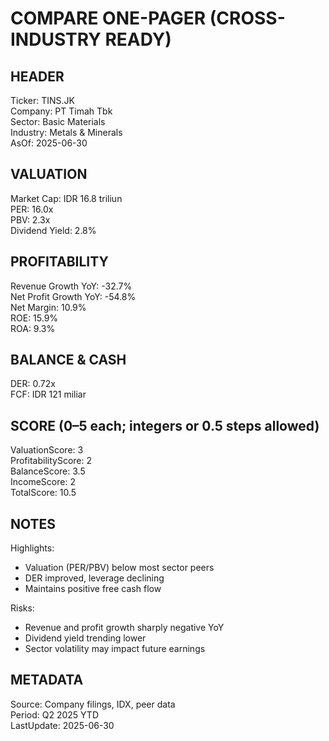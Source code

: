 # COMPARE ONE-PAGER (CROSS-INDUSTRY READY)

## HEADER
Ticker: TINS.JK  
Company: PT Timah Tbk  
Sector: Basic Materials  
Industry: Metals & Minerals  
AsOf: 2025-06-30

## VALUATION
Market Cap: IDR 16.8 triliun  
PER: 16.0x  
PBV: 2.3x  
Dividend Yield: 2.8%

## PROFITABILITY
Revenue Growth YoY: -32.7%  
Net Profit Growth YoY: -54.8%  
Net Margin: 10.9%  
ROE: 15.9%  
ROA: 9.3%

## BALANCE & CASH
DER: 0.72x  
FCF: IDR 121 miliar

## SCORE (0–5 each; integers or 0.5 steps allowed)
ValuationScore: 3  
ProfitabilityScore: 2  
BalanceScore: 3.5  
IncomeScore: 2  
TotalScore: 10.5

## NOTES
Highlights:
- Valuation (PER/PBV) below most sector peers
- DER improved, leverage declining
- Maintains positive free cash flow

Risks:
- Revenue and profit growth sharply negative YoY
- Dividend yield trending lower
- Sector volatility may impact future earnings

## METADATA
Source: Company filings, IDX, peer data  
Period: Q2 2025 YTD  
LastUpdate: 2025-06-30